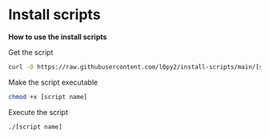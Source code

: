 # Install scripts

**How to use the install scripts**

Get the script

```sh
curl -O https://raw.githubusercontent.com/l0py2/install-scripts/main/[script name]
```

Make the script executable

```sh
chmod +x [script name]
```

Execute the script

```sh
./[script name]
```
